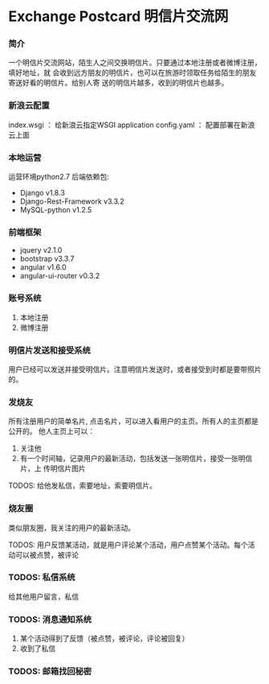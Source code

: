 Exchange Postcard
明信片交流网
====
### 简介  

一个明信片交流网站，陌生人之间交换明信片。只要通过本地注册或者微博注册，填好地址，就
会收到远方朋友的明信片，也可以在旅游时领取任务给陌生的朋友寄送好看的明信片。给别人寄
送的明信片越多，收到的明信片也越多。

### 新浪云配置
index.wsgi ： 给新浪云指定WSGI application 
config.yaml ： 配置部署在新浪云上面   

### 本地运营
运营环境python2.7 
后端依赖包: 
 - Django v1.8.3 
 - Django-Rest-Framework v3.3.2 
 - MySQL-python v1.2.5    

### 前端框架
 - jquery  v2.1.0   
 - bootstrap  v3.3.7
 - angular  v1.6.0   
 - angular-ui-router  v0.3.2   


### 账号系统
1. 本地注册
2. 微博注册

### 明信片发送和接受系统
用户已经可以发送并接受明信片。注意明信片发送时，或者接受到时都是要带照片的。

### 发烧友 
所有注册用户的简单名片, 点击名片，可以进入看用户的主页。所有人的主页都是公开的。
他人主页上可以：
   1. 关注他
   2. 有一个时间轴，记录用户的最新活动，包括发送一张明信片，接受一张明信片，上
   传明信片图片 

TODOS: 
给他发私信，索要地址，索要明信片。

### 烧友圈
类似朋友圈，我关注的用户的最新活动。

TODOS: 
用户反馈某活动，就是用户评论某个活动，用户点赞某个活动。每个活动可以被点赞，被评论
  
### TODOS: 私信系统
给其他用户留言，私信

### TODOS: 消息通知系统
1. 某个活动得到了反馈（被点赞，被评论，评论被回复）
2. 收到了私信

### TODOS: 邮箱找回秘密






